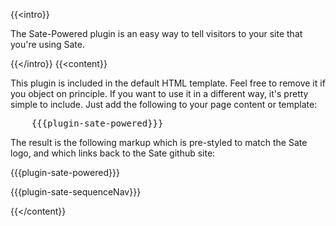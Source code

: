 {{<intro}}

The Sate-Powered plugin is an easy way to tell visitors to your site that you're using Sate.

{{</intro}}
{{<content}}

This plugin is included in the default HTML template. Feel free to remove it if you object on principle. If you want to use it in a different way, it's pretty simple to include. Just add the following to your page content or template:

<pre class="mustache">
    &#123&#123&#123plugin-sate-powered&#125&#125&#125
</pre>

The result is the following markup which is pre-styled to match the Sate logo, and which links back to the Sate github site:

{{{plugin-sate-powered}}}

{{{plugin-sate-sequenceNav}}}

{{</content}}